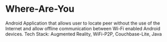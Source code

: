 # Where-Are-You
Android Application that allows user to locate peer without the
use of the Internet and allow offline communication between Wi-Fi enabled Android devices.
Tech Stack: Augmented Reality, WiFi-P2P, Couchbase-Lite, Java
